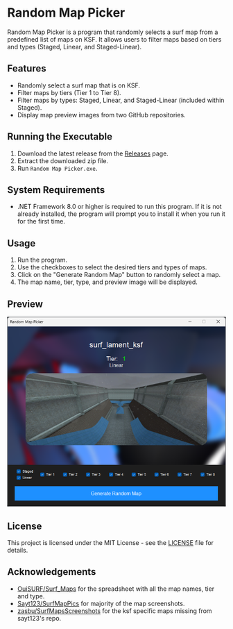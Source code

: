 # Random Map Picker

Random Map Picker is a program that randomly selects a surf map from a predefined list of maps on KSF. It allows users to filter maps based on tiers and types (Staged, Linear, and Staged-Linear).

## Features

- Randomly select a surf map that is on KSF.
- Filter maps by tiers (Tier 1 to Tier 8).
- Filter maps by types: Staged, Linear, and Staged-Linear (included within Staged).
- Display map preview images from two GitHub repositories.

## Running the Executable

1. Download the latest release from the [Releases](https://github.com/zasbu/Random-Map-Picker/releases) page.
2. Extract the downloaded zip file.
3. Run `Random Map Picker.exe`.

## System Requirements

- .NET Framework 8.0 or higher is required to run this program. If it is not already installed, the program will prompt you to install it when you run it for the first time.

## Usage

1. Run the program.
2. Use the checkboxes to select the desired tiers and types of maps.
3. Click on the "Generate Random Map" button to randomly select a map.
4. The map name, tier, type, and preview image will be displayed.

## Preview

![Main Screen](https://raw.githubusercontent.com/zasbu/Random-Map-Picker/main/main.png)


## License

This project is licensed under the MIT License - see the [LICENSE](LICENSE) file for details.

## Acknowledgements

- [OuiSURF/Surf_Maps](https://github.com/OuiSURF/Surf_Maps) for the spreadsheet with all the map names, tier and type.
- [Sayt123/SurfMapPics](https://github.com/Sayt123/SurfMapPics) for majority of the map screenshots.
- [zasbu/SurfMapsScreenshots](https://github.com/zasbu/SurfMapsScreenshots) for the ksf specific maps missing from sayt123's repo.



